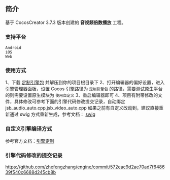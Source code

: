 ## 简介
基于 CocosCreator 3.7.3 版本创建的 **音视频倍数播放** 工程。

### 支持平台

    Android
    iOS
    Web

### 使用方式
1、下载 [定制引擎包](http://download.cocos.org/CocosTest/zhefengzhang/NoDelete/support-audio&video-setPlayRate-engine.zip) 并解压到你的项目根目录下
2、打开编辑器的偏好设置，进入引擎管理器面板，设置 Cocos 引擎路径为 `定制引擎包` 的路径，需要测试原生平台的则需要设置原生模块为 `使用自定义`
3、重启编辑器即可
4、项目有附带修改的文件，具体修改可参考下面的引擎代码修改提交记录，自动绑定 jsb_audio_auto.cpp,jsb_video_auto.cpp 如果之前有自定义改动到，建议直接重新通过 swig 方式重新生成，参考文档：
[swig](https://docs.cocos.com/creator/manual/zh/advanced-topics/jsb-swig.html)
### 自定义引擎编译方式
参考官方文档：[引擎定制](https://docs.cocos.com/creator/manual/zh/advanced-topics/engine-customization.html#13-%E5%AE%89%E8%A3%85%E7%BC%96%E8%AF%91%E4%BE%9D%E8%B5%96)

### 引擎代码修改的提交记录
https://github.com/zhefengzhang/engine/commit/572eac9d2ae70ad7f648639f540c6688d245cb8b


